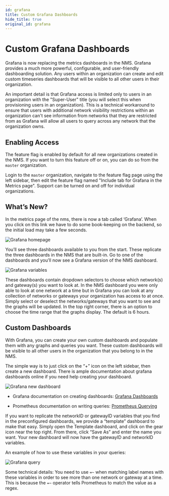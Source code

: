 ```yaml
---
id: grafana
title: Custom Grafana Dashboards
hide_title: true
original_id: grafana
---
```


# Custom Grafana Dashboards

Grafana is now replacing the metrics dashboards in the NMS. Grafana provides a
much more powerful, configurable, and user-friendly dashboarding solution.
Any users within an organization can create and edit custom timeseries
dashboards that will be visible to all other users in their organization.

An important detail is that Grafana access is limited only to users in an
organization with the "Super-User" title (you will select this when
provisioning users in an organization). This is a technical workaround to
ensure that users with additional network visibility restrictions within an
organization can't see information from networks that they are restricted
from as Grafana will allow all users to query across any network that the
organization owns.

## Enabling Access

The feature flag is enabled by default for all new organizations created in the
NMS. If you want to turn this feature off or on, you can do so from the
`master` organization.

Login to the `master` organization, navigate to the feature flag page using
the left sidebar, then edit the feature flag named
"Include tab for Grafana in the Metrics page". Support can be turned on and off
for individual organizations.

## What’s New?

In the metrics page of the nms, there is now a tab called ‘Grafana’. When you
click on this link we have to do some book-keeping on the backend, so the
initial load may take a few seconds.

![Grafana homepage](assets/nms/grafana_homepage.png)

You’ll see three dashboards available to you from the start. These replicate
the three dashboards in the NMS that are built-in. Go to one of the dashboards
and you’ll now see a Grafana version of the NMS dashboard.

![Grafana variables](assets/nms/grafana_variables.png)

These dashboards contain dropdown selectors to choose which network(s) and
gateway(s) you want to look at. In the NMS dashboard you were only able to
look at one network at a time but in Grafana you can look at any collection of
networks or gateways your organization has access to at once. Simply select or
deselect the networks/gateways that you want to see and the graphs will be
updated. In the top right corner, there is an option to choose the time range
that the graphs display. The default is 6 hours.

## Custom Dashboards

With Grafana, you can create your own custom dashboards and populate them with
any graphs and queries you want. These custom dashboards will be visible to
all other users in the organization that you belong to in the NMS.

The simple way is to just click on the “+” icon on the left sidebar, then
create a new dashboard. There is ample documentation about grafana dashboards
online if you need help creating your dashboard.

![Grafana new dashboard](assets/nms/grafana_new_dashboard.png)

- Grafana documentation on creating dashboards: [Grafana Dashboards](https://grafana.com/docs/grafana/latest/features/dashboard/dashboards/)

- Prometheus documentation on writing queries: [Prometheus Querying](https://prometheus.io/docs/prometheus/latest/querying/basics/)

If you want to replicate the networkID or gatewayID variables that you find in
the preconfigured dashboards, we provide a “template” dashboard to make that
easy. Simply open the Template dashboard, and click on the gear icon near the
top right. From there, click “Save As” and enter the name you want.
Your new dashboard will now have the gatewayID and networkID variables.

An example of how to use these variables in your queries:

![Grafana query](assets/nms/grafana_query.png)

Some technical details: You need to use `=~` when matching label names with
these variables in order to see more than one network or gateway at a time.
This is because the `=~` operator tells Prometheus to match the value as a
regex.
